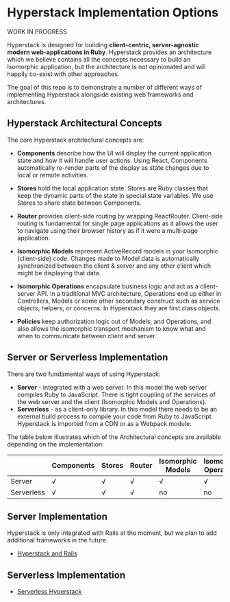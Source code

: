 # Hyperstack Implementation Options

WORK IN PROGRESS

Hyperstack is designed for building  **client-centric, server-agnostic modern web-applications in Ruby**. Hyperstack provides an architecture which we believe contains all the concepts  necessary to build an Isomorphic application, but the architecture is not opinionated and will happily co-exist with other approaches.

The goal of this repo is to demonstrate a number of different ways of implementing Hyperstack alongside existing web frameworks and architectures.  

## Hyperstack Architectural Concepts

The core Hyperstack architectural concepts are:

+ **Components** describe how the UI will display the current application state and how it will handle user actions. Using React, Components automatically re-render parts of the display as state changes due to local or remote activities.

+ **Stores** hold the local application state. Stores are Ruby classes that keep the dynamic parts of the state in special state variables. We use Stores to share state between Components.

+ **Router** provides client-side routing by wrapping ReactRouter. Client-side routing is fundamental for single page applications as it allows the user to navigate using their browser history as if it were a multi-page application.

+ **Isomorphic Models** represent ActiveRecord models in your Isomorphic (client-side) code. Changes made to Model data is automatically synchronized between the client & server and any other client which might be displaying that data.  

+ **Isomorphic Operations** encapsulate business logic and act as a client-server API. In a traditional MVC architecture, Operations end up either in Controllers, Models or some other secondary construct such as service objects, helpers, or concerns. In Hyperstack they are first class objects.

+ **Policies** keep authorization logic out of Models, and Operations, and also allows the isomorphic transport mechanism to know what and when to communicate between client and server.

## Server or Serverless Implementation

There are two fundamental ways of using Hyperstack:

+ **Server** - integrated with a web server. In this model the web server compiles Ruby to JavaScript. There is tight coupling of the services of the web server and the client (Isomorphic Models and Operations).
+ **Serverless** - as a client-only library. In this model there needs to be an external build process to compile your code from Ruby to JavaScript. Hyperstack is imported from a CDN or as a Webpack module.

The table below illustrates which of the Architectural concepts are available depending on the implementation:

|   	      |Components|Stores|Router|Isomorphic Models|Isomorphic Operations|Policies|
|---	      |---	     |---	  |---	 |---           	  |---           	     |---     |
|Server     |√         |√  	  |√  	 |√             	  |√             	     |√       |
|Serverless |√         |√  	  |√  	 |no            	  |no             	   |no      |

## Server Implementation

Hyperstack is only integrated with Rails at the moment, but we plan to add additional frameworks in the future.

+ [Hyperstack and Rails](/Server/Rails)

## Serverless Implementation

+ [Serverless Hyperstack](/Serverless)
